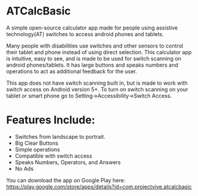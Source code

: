 # ATCalcBasic
A simple open-source calculator app made for people using assistive technology(AT) switches to access android phones and tablets.

Many people with disabilities use switches and other sensors to control their tablet and phone instead of using direct selection. This calculator app is intuitive, easy to see, and is made to be used for switch scanning on android phones/tablets. It has large buttons and speaks numbers and operations to act as additional feedback for the user.

This app does not have switch scanning built in, but is made to work with switch access on Android version 5+. To turn on switch scanning on your tablet or smart phone go to Setting->Accessibility->Switch Access.

# Features Include:
* Switches from landscape to portrait. 
* Big Clear Buttons
* Simple operations 
* Compatible with switch access
* Speaks Numbers, Operators, and Answers
* No Ads

You can download the app on Google Play here: https://play.google.com/store/apps/details?id=com.projectvive.atcalcbasic
